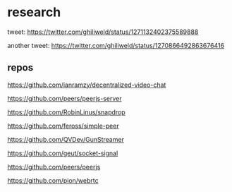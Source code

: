 # research

tweet: https://twitter.com/ghiliweld/status/1271132402375589888

another tweet: https://twitter.com/ghiliweld/status/1270866492863676416

## repos
https://github.com/ianramzy/decentralized-video-chat

https://github.com/peers/peerjs-server

https://github.com/RobinLinus/snapdrop

https://github.com/feross/simple-peer

https://github.com/QVDev/GunStreamer

https://github.com/geut/socket-signal

https://github.com/peers/peerjs

https://github.com/pion/webrtc
